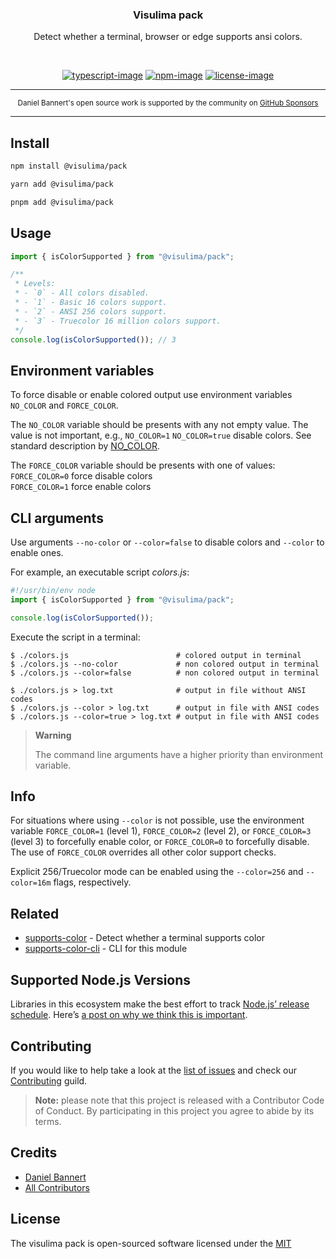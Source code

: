 <div align="center">
  <h3>Visulima pack</h3>
  <p>
  Detect whether a terminal, browser or edge supports ansi colors.
  </p>
</div>

<br />

<div align="center">

[![typescript-image]][typescript-url] [![npm-image]][npm-url] [![license-image]][license-url]

</div>

---

<div align="center">
    <p>
        <sup>
            Daniel Bannert's open source work is supported by the community on <a href="https://github.com/sponsors/prisis">GitHub Sponsors</a>
        </sup>
    </p>
</div>

---

## Install

```sh
npm install @visulima/pack
```

```sh
yarn add @visulima/pack
```

```sh
pnpm add @visulima/pack
```

## Usage

```typescript
import { isColorSupported } from "@visulima/pack";

/**
 * Levels:
 * - `0` - All colors disabled.
 * - `1` - Basic 16 colors support.
 * - `2` - ANSI 256 colors support.
 * - `3` - Truecolor 16 million colors support.
 */
console.log(isColorSupported()); // 3
```

## Environment variables

To force disable or enable colored output use environment variables `NO_COLOR` and `FORCE_COLOR`.

The `NO_COLOR` variable should be presents with any not empty value.
The value is not important, e.g., `NO_COLOR=1` `NO_COLOR=true` disable colors.
See standard description by [NO_COLOR](https://no-color.org/).

The `FORCE_COLOR` variable should be presents with one of values:\
`FORCE_COLOR=0` force disable colors\
`FORCE_COLOR=1` force enable colors

## CLI arguments

Use arguments `--no-color` or `--color=false` to disable colors and `--color` to enable ones.

For example, an executable script _colors.js_:

```js
#!/usr/bin/env node
import { isColorSupported } from "@visulima/pack";

console.log(isColorSupported());
```

Execute the script in a terminal:

```
$ ./colors.js                        # colored output in terminal
$ ./colors.js --no-color             # non colored output in terminal
$ ./colors.js --color=false          # non colored output in terminal

$ ./colors.js > log.txt              # output in file without ANSI codes
$ ./colors.js --color > log.txt      # output in file with ANSI codes
$ ./colors.js --color=true > log.txt # output in file with ANSI codes
```

> **Warning**
>
> The command line arguments have a higher priority than environment variable.

## Info

For situations where using `--color` is not possible, use the environment variable `FORCE_COLOR=1` (level 1), `FORCE_COLOR=2` (level 2), or `FORCE_COLOR=3` (level 3) to forcefully enable color, or `FORCE_COLOR=0` to forcefully disable. The use of `FORCE_COLOR` overrides all other color support checks.

Explicit 256/Truecolor mode can be enabled using the `--color=256` and `--color=16m` flags, respectively.

## Related

-   [supports-color](https://github.com/chalk/supports-color) - Detect whether a terminal supports color
-   [supports-color-cli](https://github.com/chalk/supports-color-cli) - CLI for this module

## Supported Node.js Versions

Libraries in this ecosystem make the best effort to track [Node.js’ release schedule](https://github.com/nodejs/release#release-schedule).
Here’s [a post on why we think this is important](https://medium.com/the-node-js-collection/maintainers-should-consider-following-node-js-release-schedule-ab08ed4de71a).

## Contributing

If you would like to help take a look at the [list of issues](https://github.com/visulima/visulima/issues) and check our [Contributing](.github/CONTRIBUTING.md) guild.

> **Note:** please note that this project is released with a Contributor Code of Conduct. By participating in this project you agree to abide by its terms.

## Credits

-   [Daniel Bannert](https://github.com/prisis)
-   [All Contributors](https://github.com/visulima/visulima/graphs/contributors)

## License

The visulima pack is open-sourced software licensed under the [MIT][license-url]

[typescript-image]: https://img.shields.io/badge/Typescript-294E80.svg?style=for-the-badge&logo=typescript
[typescript-url]: "typescript"
[license-image]: https://img.shields.io/npm/l/@visulima/pack?color=blueviolet&style=for-the-badge
[license-url]: LICENSE.md "license"
[npm-image]: https://img.shields.io/npm/v/@visulima/pack/latest.svg?style=for-the-badge&logo=npm
[npm-url]: https://www.npmjs.com/package/@visulima/pack/v/latest "npm"
